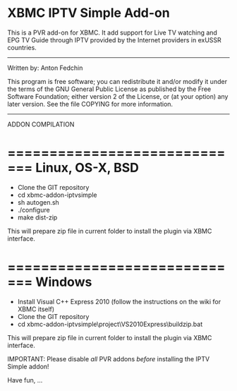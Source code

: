 XBMC IPTV Simple Add-on
=====================

This is a PVR add-on for XBMC. It add support for Live TV watching and
EPG TV Guide through IPTV provided by the Internet providers in exUSSR countries.

------------------------------------------

Written by: Anton Fedchin

This program is free software; you can redistribute it and/or modify
it under the terms of the GNU General Public License as published by
the Free Software Foundation; either version 2 of the License, or
(at your option) any later version.
See the file COPYING for more information.

---------------------------------------------

ADDON COMPILATION

=============================
       Linux, OS-X, BSD
=============================

- Clone the GIT repository
- cd xbmc-addon-iptvsimple
- sh autogen.sh
- ./configure
- make dist-zip

This will prepare zip file in current folder to install the plugin via XBMC interface.

=============================
           Windows
=============================

- Install Visual C++ Express 2010 (follow the instructions on the wiki for XBMC itself)
- Clone the GIT repository
- cd xbmc-addon-iptvsimple\project\VS2010Express\buildzip.bat

This will prepare zip file in current folder to install the plugin via XBMC interface.

IMPORTANT:
Please disable *all* PVR addons *before* installing the IPTV Simple addon!

Have fun, ...